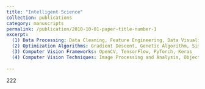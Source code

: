 ```yaml
---
title: "Intelligent Science"
collection: publications
category: manuscripts
permalink: /publication/2010-10-01-paper-title-number-1
excerpt: 
  (1) Data Processing: Data Cleaning, Feature Engineering, Data Visualization  
  (2) Optimization Algorithms: Gradient Descent, Genetic Algorithm, Simulated Annealing  
  (3) Computer Vision Frameworks: OpenCV, TensorFlow, PyTorch, Keras  
  (4) Computer Vision Techniques: Image Processing and Analysis, Object Detection, Feature Matching, Object Tracking, Optical Flow Estimation
      
---
```


222



